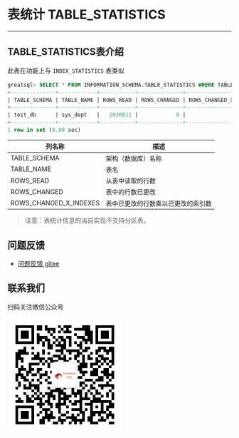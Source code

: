 # 表统计 TABLE_STATISTICS

---

## TABLE_STATISTICS表介绍

此表在功能上与 `INDEX_STATISTICS` 表类似

```sql
greatsql> SELECT * FROM INFORMATION_SCHEMA.TABLE_STATISTICS WHERE TABLE_NAME='sys_dept';
+--------------+------------+-----------+--------------+------------------------+
| TABLE_SCHEMA | TABLE_NAME | ROWS_READ | ROWS_CHANGED | ROWS_CHANGED_X_INDEXES |
+--------------+------------+-----------+--------------+------------------------+
| test_db      | sys_dept   |   2030011 |            0 |                      0 |
+--------------+------------+-----------+--------------+------------------------+
1 row in set (0.00 sec)
```

| 列名称                 | 描述                               |
| ---------------------- | ---------------------------------- |
| TABLE_SCHEMA           | 架构（数据库）名称                 |
| TABLE_NAME             | 表名                               |
| ROWS_READ              | 从表中读取的行数                   |
| ROWS_CHANGED           | 表中的行数已更改                   |
| ROWS_CHANGED_X_INDEXES | 表中已更改的行数乘以已更改的索引数 |

> 注意：表统计信息的当前实现不支持分区表。

**问题反馈**
---
- [问题反馈 gitee](https://gitee.com/GreatSQL/GreatSQL-Manual/issues)


**联系我们**
---

扫码关注微信公众号

![greatsql-wx](../greatsql-wx.jpg)
